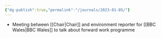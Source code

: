 ```yaml
---
{"dg-publish":true,"permalink":"/journals/2023-01-05/"}
---
```



- Meeting between [[Chair\|Chair]] and environment reporter for [[BBC Wales\|BBC Wales]] to talk about forward work programme
